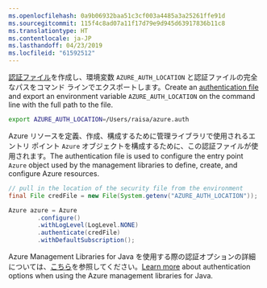 ```yaml
---
ms.openlocfilehash: 0a9b06932baa51c3cf003a4485a3a25261ffe91d
ms.sourcegitcommit: 115f4c8ad07a11f17d79e9d945d63917836b11c8
ms.translationtype: HT
ms.contentlocale: ja-JP
ms.lasthandoff: 04/23/2019
ms.locfileid: "61592512"
---
```

<span data-ttu-id="b3bed-101">[認証ファイル](../java-sdk-azure-authenticate.md#mgmt-file)を作成し、環境変数 `AZURE_AUTH_LOCATION` と認証ファイルの完全なパスをコマンド ラインでエクスポートします。</span><span class="sxs-lookup"><span data-stu-id="b3bed-101">Create an [authentication file](../java-sdk-azure-authenticate.md#mgmt-file) and export an environment variable `AZURE_AUTH_LOCATION` on the command line with the full path to the file.</span></span>

```bash
export AZURE_AUTH_LOCATION=/Users/raisa/azure.auth
```

<span data-ttu-id="b3bed-102">Azure リソースを定義、作成、構成するために管理ライブラリで使用されるエントリ ポイント `Azure` オブジェクトを構成するために、この認証ファイルが使用されます。</span><span class="sxs-lookup"><span data-stu-id="b3bed-102">The authentication file is used to configure the entry point `Azure` object used by the management libraries to define, create, and configure Azure resources.</span></span>

```java
// pull in the location of the security file from the environment 
final File credFile = new File(System.getenv("AZURE_AUTH_LOCATION"));

Azure azure = Azure
        .configure()
        .withLogLevel(LogLevel.NONE)
        .authenticate(credFile)
        .withDefaultSubscription();
```

<span data-ttu-id="b3bed-103">Azure Management Libraries for Java を使用する際の認証オプションの詳細については、[こちら](../java-sdk-azure-authenticate.md#mgmt-auth)を参照してください。</span><span class="sxs-lookup"><span data-stu-id="b3bed-103">[Learn more](../java-sdk-azure-authenticate.md#mgmt-auth) about authentication options when using the Azure management libraries for Java.</span></span>